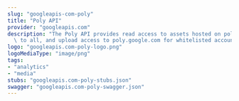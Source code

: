 ```yaml
---
slug: "googleapis-com-poly"
title: "Poly API"
provider: "googleapis.com"
description: "The Poly API provides read access to assets hosted on poly.google.com\
  \ to all, and upload access to poly.google.com for whitelisted accounts. "
logo: "googleapis.com-poly-logo.png"
logoMediaType: "image/png"
tags:
- "analytics"
- "media"
stubs: "googleapis.com-poly-stubs.json"
swagger: "googleapis.com-poly-swagger.json"
---
```

